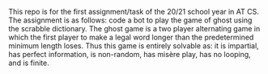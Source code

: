 This repo is for the first assignment/task of the 20/21 school year in AT CS. The assignment is as follows: code a bot to play the game of ghost using the scrabble dictionary. The ghost game is a two player alternating game in which the first player to make a legal word longer than the predetermined minimum length loses. 
Thus this game is entirely solvable as:
  it is impartial, 
  has perfect information, 
  is non-random, 
  has misère play,
  has no looping,
  and is finite.

